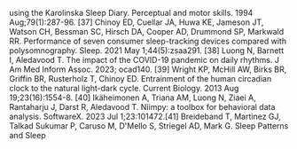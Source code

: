 using
the
Karolinska
Sleep
Diary.
Perceptual
and
motor
skills.
1994
Aug;79(1):287-96.
[37]
Chinoy
ED,
Cuellar
JA,
Huwa
KE,
Jameson
JT,
Watson
CH,
Bessman
SC,
Hirsch
DA,
Cooper
AD,
Drummond
SP,
Markwald
RR.
Performance
of
seven
consumer
sleep-tracking
devices
compared
with
polysomnography.
Sleep.
2021
May
1;44(5):zsaa291.
[38]
Luong
N,
Barnett
I,
Aledavood
T.
The
impact
of
the
COVID-19
pandemic
on
daily
rhythms.
J
Am
Med
Inform
Assoc.
2023;
ocad140.
[39]
Wright
KP,
McHill
AW,
Birks
BR,
Griffin
BR,
Rusterholz
T,
Chinoy
ED.
Entrainment
of
the
human
circadian
clock
to
the
natural
light-dark
cycle.
Current
Biology.
2013
Aug
19;23(16):1554-8.
[40]
Ikäheimonen
A,
Triana
AM,
Luong
N,
Ziaei
A,
Rantaharju
J,
Darst
R,
Aledavood
T.
Niimpy:
a
toolbox
for
behavioral
data
analysis.
SoftwareX.
2023
Jul
1;23:101472.[41]
Breideband
T,
Martinez
GJ,
Talkad
Sukumar
P,
Caruso
M,
D'Mello
S,
Striegel
AD,
Mark
G.
Sleep
Patterns
and
Sleep